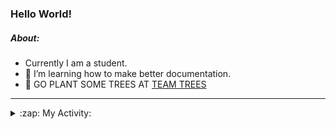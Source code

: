 ### Hello World!

##### About:
- Currently I am a student.
- 🌱 I’m learning how to make better documentation.
- 🌱 GO PLANT SOME TREES AT [TEAM TREES](https://teamtrees.org/)

---
<details>
  <summary>:zap: My Activity:</summary>
  
<!--START_SECTION:waka-->
![Code Time](http://img.shields.io/badge/Code%20Time-1%2C030%20hrs%2041%20mins-blue)

**I'm a Night 🦉** 

```text
🌞 Morning      106 commits       ███░░░░░░░░░░░░░░░░░░░░░░   12.94 % 
🌆 Daytime      206 commits       ██████░░░░░░░░░░░░░░░░░░░   25.15 % 
🌃 Evening      239 commits       ███████░░░░░░░░░░░░░░░░░░   29.18 % 
🌙 Night        268 commits       ████████░░░░░░░░░░░░░░░░░   32.72 % 

```
📅 **I'm Most Productive on Tuesday** 

```text
Monday         120 commits       ███░░░░░░░░░░░░░░░░░░░░░░   14.65 % 
Tuesday        137 commits       ████░░░░░░░░░░░░░░░░░░░░░   16.73 % 
Wednesday      121 commits       ███░░░░░░░░░░░░░░░░░░░░░░   14.77 % 
Thursday       125 commits       ███░░░░░░░░░░░░░░░░░░░░░░   15.26 % 
Friday         107 commits       ███░░░░░░░░░░░░░░░░░░░░░░   13.06 % 
Saturday        92 commits       ██░░░░░░░░░░░░░░░░░░░░░░░   11.23 % 
Sunday         117 commits       ███░░░░░░░░░░░░░░░░░░░░░░   14.29 % 

```


📊 **This Week I Spent My Time On** 

```text
🔥 Editors: 
VS Code                  10 hrs 36 mins      █████████████████████████   100.00 % 

🐱‍💻 Projects: 
my-homepage              5 hrs 47 mins       █████████████░░░░░░░░░░░░   54.64 % 
CSF22                    4 hrs 38 mins       ███████████░░░░░░░░░░░░░░   43.80 % 
skillgraff               9 mins              ░░░░░░░░░░░░░░░░░░░░░░░░░   01.55 % 
file-utils               0 secs              ░░░░░░░░░░░░░░░░░░░░░░░░░   00.01 % 

```


 Last Updated on 08/02/2023 08:05:36 UTC
<!--END_SECTION:waka-->
</details>
